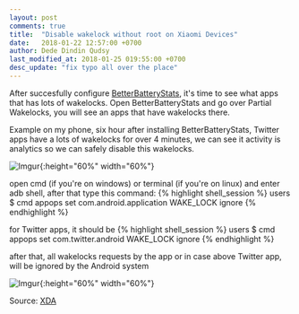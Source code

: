 ```yaml
---
layout: post
comments: true
title:  "Disable wakelock without root on Xiaomi Devices"
date:   2018-01-22 12:57:00 +0700
author: Dede Dindin Qudsy
last_modified_at: 2018-01-25 019:55:00 +0700
desc_update: "fix typo all over the place"
---
```

After succesfully configure [BetterBatteryStats](use-bbs-non-root.html), it's time to see what apps that has lots of wakelocks. Open BetterBatteryStats and go over Partial Wakelocks, you will see an apps that have wakelocks there.

Example on my phone, six hour after installing BetterBatteryStats, Twitter apps have a lots of wakelocks for over 4 minutes, we can see it activity is analytics so we can safely disable this wakelocks.

![Imgur](https://i.imgur.com/vadkMvL.png){:height="60%" width="60%"}

open cmd (if you're on windows) or terminal (if you're on linux) and enter adb shell, after that type this command:
{% highlight shell_session %}
users $ cmd appops set com.android.application WAKE_LOCK ignore
{% endhighlight %}

for Twitter apps, it should be 
{% highlight shell_session %}
users $ cmd appops set com.twitter.android WAKE_LOCK ignore
{% endhighlight %}

after that, all wakelocks requests by the app or in case above Twitter app, will be ignored by the Android system

![Imgur](https://i.imgur.com/EOR9nA8.png){:height="60%" width="60%"}

Source: [XDA](https://www.xda-developers.com/stop-wakelocks-android-without-root/)
